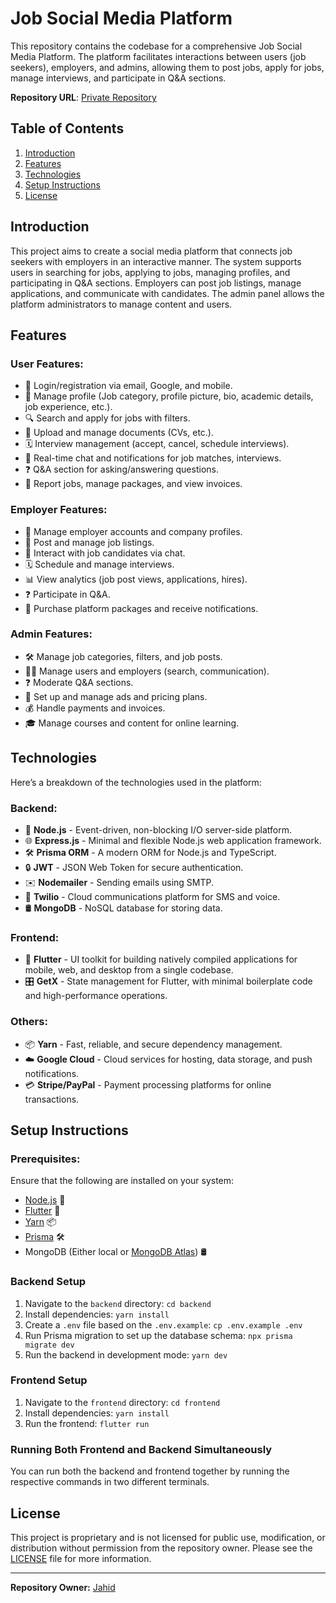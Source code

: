 # Job Social Media Platform

This repository contains the codebase for a comprehensive Job Social Media Platform. The platform facilitates interactions between users (job seekers), employers, and admins, allowing them to post jobs, apply for jobs, manage interviews, and participate in Q&A sections.

**Repository URL**: [Private Repository](https://github.com/jahid-git/jobs-social-media.git)

## Table of Contents

1. [Introduction](#introduction)
2. [Features](#features)
3. [Technologies](#technologies)
4. [Setup Instructions](#setup-instructions)
5. [License](#license)

## Introduction

This project aims to create a social media platform that connects job seekers with employers in an interactive manner. The system supports users in searching for jobs, applying to jobs, managing profiles, and participating in Q&A sections. Employers can post job listings, manage applications, and communicate with candidates. The admin panel allows the platform administrators to manage content and users.

## Features

### User Features:
- 🔐 Login/registration via email, Google, and mobile.
- 👤 Manage profile (Job category, profile picture, bio, academic details, job experience, etc.).
- 🔍 Search and apply for jobs with filters.
- 📄 Upload and manage documents (CVs, etc.).
- 🗓️ Interview management (accept, cancel, schedule interviews).
- 💬 Real-time chat and notifications for job matches, interviews.
- ❓ Q&A section for asking/answering questions.
- 🚩 Report jobs, manage packages, and view invoices.

### Employer Features:
- 👔 Manage employer accounts and company profiles.
- 📄 Post and manage job listings.
- 💬 Interact with job candidates via chat.
- 🗓️ Schedule and manage interviews.
- 📊 View analytics (job post views, applications, hires).
- ❓ Participate in Q&A.
- 💼 Purchase platform packages and receive notifications.

### Admin Features:
- 🛠️ Manage job categories, filters, and job posts.
- 🧑‍💼 Manage users and employers (search, communication).
- ❓ Moderate Q&A sections.
- 📢 Set up and manage ads and pricing plans.
- 💰 Handle payments and invoices.
- 🎓 Manage courses and content for online learning.

## Technologies

Here’s a breakdown of the technologies used in the platform:

### Backend:
- 🚀 **Node.js** - Event-driven, non-blocking I/O server-side platform.
- 🌐 **Express.js** - Minimal and flexible Node.js web application framework.
- 🛠️ **Prisma ORM** - A modern ORM for Node.js and TypeScript.
- 🔒 **JWT** - JSON Web Token for secure authentication.
- ✉️ **Nodemailer** - Sending emails using SMTP.
- 📲 **Twilio** - Cloud communications platform for SMS and voice.
- 🛢️ **MongoDB** - NoSQL database for storing data.

### Frontend:
- 📱 **Flutter** - UI toolkit for building natively compiled applications for mobile, web, and desktop from a single codebase.
- 🎛️ **GetX** - State management for Flutter, with minimal boilerplate code and high-performance operations.

### Others:
- 📦 **Yarn** - Fast, reliable, and secure dependency management.
- ☁️ **Google Cloud** - Cloud services for hosting, data storage, and push notifications.
- 💳 **Stripe/PayPal** - Payment processing platforms for online transactions.

## Setup Instructions

### Prerequisites:
Ensure that the following are installed on your system:
- [Node.js](https://nodejs.org/) 🚀
- [Flutter](https://flutter.dev/) 📱
- [Yarn](https://yarnpkg.com/) 📦
- [Prisma](https://www.prisma.io/) 🛠️
- MongoDB (Either local or [MongoDB Atlas](https://www.mongodb.com/cloud/atlas)) 🛢️

### Backend Setup

1. Navigate to the `backend` directory: `cd backend`
2. Install dependencies: `yarn install`
3. Create a `.env` file based on the `.env.example`: `cp .env.example .env`
4. Run Prisma migration to set up the database schema: `npx prisma migrate dev`
5. Run the backend in development mode: `yarn dev`

### Frontend Setup

1. Navigate to the `frontend` directory: `cd frontend`
2. Install dependencies: `yarn install`
3. Run the frontend: `flutter run`

### Running Both Frontend and Backend Simultaneously
You can run both the backend and frontend together by running the respective commands in two different terminals.

## License

This project is proprietary and is not licensed for public use, modification, or distribution without permission from the repository owner. Please see the [LICENSE](./LICENSE) file for more information.

---

**Repository Owner:** [Jahid](https://github.com/jahid-git)